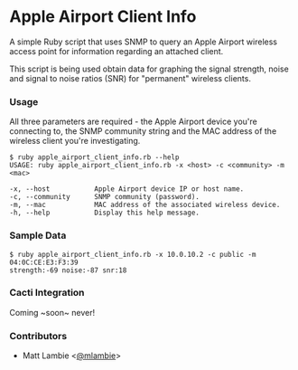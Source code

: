 # Apple Airport Client Info

A simple Ruby script that uses SNMP to query an Apple Airport wireless access point for information regarding an attached client.

This script is being used obtain data for graphing the signal strength, noise and signal to noise ratios (SNR) for "permanent" wireless clients.

### Usage

All three parameters are required - the Apple Airport device you're connecting to, the SNMP community string and the MAC address of the wireless client you're investigating.

    $ ruby apple_airport_client_info.rb --help
    USAGE: ruby apple_airport_client_info.rb -x <host> -c <community> -m <mac>

    -x, --host           Apple Airport device IP or host name.
    -c, --community      SNMP community (password).
    -m, --mac            MAC address of the associated wireless device.
    -h, --help           Display this help message.

### Sample Data

    $ ruby apple_airport_client_info.rb -x 10.0.10.2 -c public -m 04:0C:CE:E3:F3:39
    strength:-69 noise:-87 snr:18

### Cacti Integration

Coming ~soon~ never!

### Contributors

* Matt Lambie <[@mlambie](http://twitter.com/mlambie)>
